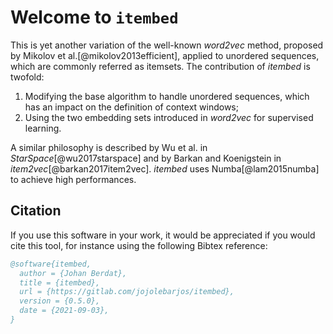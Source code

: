# Welcome to `itembed`

This is yet another variation of the well-known _word2vec_ method, proposed by Mikolov et al.[@mikolov2013efficient], applied to unordered sequences, which are commonly referred as itemsets. The contribution of _itembed_ is twofold:

 1. Modifying the base algorithm to handle unordered sequences, which has an
    impact on the definition of context windows;
 2. Using the two embedding sets introduced in _word2vec_ for supervised
    learning.

A similar philosophy is described by Wu et al. in _StarSpace_[@wu2017starspace] and by Barkan and Koenigstein in _item2vec_[@barkan2017item2vec].
_itembed_ uses Numba[@lam2015numba] to achieve high performances.


## Citation

If you use this software in your work, it would be appreciated if you would cite this tool, for instance using the following Bibtex reference:

```bibtex
@software{itembed,
  author = {Johan Berdat},
  title = {itembed},
  url = {https://gitlab.com/jojolebarjos/itembed},
  version = {0.5.0},
  date = {2021-09-03},
}
```
